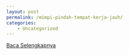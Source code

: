 ```yaml
---
layout: post
permalink: /mimpi-pindah-tempat-kerja-jauh/
categories:
    - Uncategorized
---
```


[Baca Selengkapnya](/08)